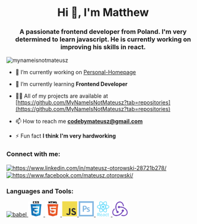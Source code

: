<h1 align="center">Hi 👋, I'm Matthew</h1>
<h3 align="center">A passionate frontend developer from Poland. I'm very determined to learn javascript. He is currently working on improving his skills in react.</h3>

<p align="left"> <img src="https://komarev.com/ghpvc/?username=mynameisnotmateusz&label=Profile%20views&color=0e75b6&style=flat" alt="mynameisnotmateusz" /> </p>

- 🔭 I’m currently working on [Personal-Homepage](https://mynameisnotmateusz.github.io/Personal-Homepage-React/)

- 🌱 I’m currently learning **Frontend Developer**

- 👨‍💻 All of my projects are available at [https://github.com/MyNameIsNotMateusz?tab=repositories](https://github.com/MyNameIsNotMateusz?tab=repositories)

- 📫 How to reach me **codebymateusz@gmail.com**

- ⚡ Fun fact **I think I'm very hardworking**

<h3 align="left">Connect with me:</h3>
<p align="left">
<a href="https://linkedin.com/in/https://www.linkedin.com/in/mateusz-otorowski-28721b278/" target="blank"><img align="center" src="https://raw.githubusercontent.com/rahuldkjain/github-profile-readme-generator/master/src/images/icons/Social/linked-in-alt.svg" alt="https://www.linkedin.com/in/mateusz-otorowski-28721b278/" height="30" width="40" /></a>
<a href="https://fb.com/https://www.facebook.com/mateusz.otorowski/" target="blank"><img align="center" src="https://raw.githubusercontent.com/rahuldkjain/github-profile-readme-generator/master/src/images/icons/Social/facebook.svg" alt="https://www.facebook.com/mateusz.otorowski/" height="30" width="40" /></a>
</p>

<h3 align="left">Languages and Tools:</h3>
<p align="left"> <a href="https://babeljs.io/" target="_blank" rel="noreferrer"> <img src="https://www.vectorlogo.zone/logos/babeljs/babeljs-icon.svg" alt="babel" width="40" height="40"/> </a> <a href="https://www.w3schools.com/css/" target="_blank" rel="noreferrer"> <img src="https://raw.githubusercontent.com/devicons/devicon/master/icons/css3/css3-original-wordmark.svg" alt="css3" width="40" height="40"/> </a> <a href="https://www.w3.org/html/" target="_blank" rel="noreferrer"> <img src="https://raw.githubusercontent.com/devicons/devicon/master/icons/html5/html5-original-wordmark.svg" alt="html5" width="40" height="40"/> </a> <a href="https://developer.mozilla.org/en-US/docs/Web/JavaScript" target="_blank" rel="noreferrer"> <img src="https://raw.githubusercontent.com/devicons/devicon/master/icons/javascript/javascript-original.svg" alt="javascript" width="40" height="40"/> </a> <a href="https://www.photoshop.com/en" target="_blank" rel="noreferrer"> <img src="https://raw.githubusercontent.com/devicons/devicon/master/icons/photoshop/photoshop-line.svg" alt="photoshop" width="40" height="40"/> </a> <a href="https://reactjs.org/" target="_blank" rel="noreferrer"> <img src="https://raw.githubusercontent.com/devicons/devicon/master/icons/react/react-original-wordmark.svg" alt="react" width="40" height="40"/> </a> <a href="https://redux.js.org" target="_blank" rel="noreferrer"> <img src="https://raw.githubusercontent.com/devicons/devicon/master/icons/redux/redux-original.svg" alt="redux" width="40" height="40"/> </a> </p>
